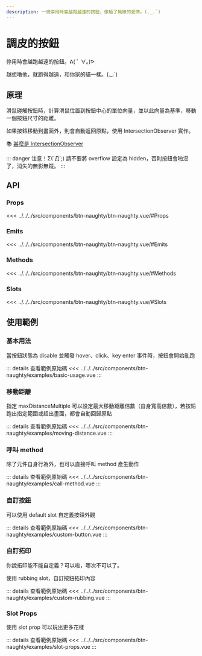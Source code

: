 ```yaml
---
description: 一個停用時會越跑越遠的按鈕，像極了無緣的愛情。(._.`)
---
```


<script setup>
import BasicUsage from '../../../src/components/btn-naughty/examples/basic-usage.vue'
import MovingDistance from '../../../src/components/btn-naughty/examples/moving-distance.vue'
import CallMethod from '../../../src/components/btn-naughty/examples/call-method.vue'
import CustomButton from '../../../src/components/btn-naughty/examples/custom-button.vue'
import CustomRubbing from '../../../src/components/btn-naughty/examples/custom-rubbing.vue'
import SlotProps from '../../../src/components/btn-naughty/examples/slot-props.vue'
</script>

# 調皮的按鈕

停用時會越跑越遠的按鈕。ᕕ( ﾟ ∀。)ᕗ

越想嚕他，就跑得越遠，和你家的貓一樣。(._.`)

## 原理

滑鼠碰觸按鈕時，計算滑鼠位置到按鈕中心的單位向量，並以此向量為基準，移動一個按鈕尺寸的距離。

如果按鈕移動到畫面外，則會自動返回原點，使用 IntersectionObserver 實作。

📚 [甚麼是 IntersectionObserver](https://developer.mozilla.org/zh-CN/docs/Web/API/IntersectionObserver)

::: danger 注意！Σ(ˊДˋ;)
請不要將 overflow 設定為 hidden，否則按鈕會啪沒了，消失的無影無蹤。
:::

## API

### Props

<<< ../../../src/components/btn-naughty/btn-naughty.vue/#Props

### Emits

<<< ../../../src/components/btn-naughty/btn-naughty.vue/#Emits

### Methods

<<< ../../../src/components/btn-naughty/btn-naughty.vue/#Methods

### Slots

<<< ../../../src/components/btn-naughty/btn-naughty.vue/#Slots

## 使用範例

### 基本用法

當按鈕狀態為 disable 並觸發 hover、click、key enter 事件時，按鈕會開始亂跑

<basic-usage/>

::: details 查看範例原始碼
<<< ../../../src/components/btn-naughty/examples/basic-usage.vue
:::

### 移動距離

指定 maxDistanceMultiple 可以設定最大移動距離倍數（自身寬高倍數），若按鈕跑出指定範圍或超出畫面，都會自動回歸原點

<moving-distance/>

::: details 查看範例原始碼
<<< ../../../src/components/btn-naughty/examples/moving-distance.vue
:::

### 呼叫 method

除了元件自身行為外，也可以直接呼叫 method 產生動作

<call-method/>

::: details 查看範例原始碼
<<< ../../../src/components/btn-naughty/examples/call-method.vue
:::

### 自訂按鈕

可以使用 default slot 自定義按鈕外觀

<custom-button/>

::: details 查看範例原始碼
<<< ../../../src/components/btn-naughty/examples/custom-button.vue
:::

### 自訂拓印

你說拓印能不能自定義？可以啦，哪次不可以了。

使用 rubbing slot，自訂按鈕拓印內容

<custom-rubbing/>

::: details 查看範例原始碼
<<< ../../../src/components/btn-naughty/examples/custom-rubbing.vue
:::

### Slot Props

使用 slot prop 可以玩出更多花樣

<slot-props/>

::: details 查看範例原始碼
<<< ../../../src/components/btn-naughty/examples/slot-props.vue
:::
